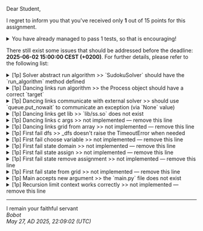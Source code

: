 Dear Student,

I regret to inform you that you've received only **1** out of 15 points for this assignment.
<details><summary>You have already managed to pass 1 tests, so that is encouraging!</summary>&emsp;☑&nbsp;[1p]&nbsp;Solver&nbsp;static&nbsp;solve</details>

There still exist some issues that should be addressed before the deadline: **2025-06-02 15:00:00 CEST (+0200)**. For further details, please refer to the following list:

<details><summary>[1p] Solver abstract run algorithm &gt;&gt; `SudokuSolver` should have the `run_algorithm` method defined</summary></details>
<details><summary>[1p] Dancing links run algorithm &gt;&gt; the Process object should have a correct `target`</summary></details>
<details><summary>[1p] Dancing links communicate with external solver &gt;&gt; should use `queue.put_nowait` to communicate an exception (via `None` value)</summary></details>
<details><summary>[1p] Dancing links get lib &gt;&gt; `lib/ss.so` does not exist</summary></details>
<details><summary>[1p] Dancing links c args &gt;&gt; not implemented — remove this line</summary></details>
<details><summary>[1p] Dancing links grid from array &gt;&gt; not implemented — remove this line</summary></details>
<details><summary>[1p] First fail dfs &gt;&gt; _dfs doesn&#x27;t raise the TimeoutError when needed</summary></details>
<details><summary>[1p] First fail choose variable &gt;&gt; not implemented — remove this line</summary></details>
<details><summary>[1p] First fail state domain &gt;&gt; not implemented — remove this line</summary></details>
<details><summary>[1p] First fail state assign &gt;&gt; not implemented — remove this line</summary></details>
<details><summary>[1p] First fail state remove assignment &gt;&gt; not implemented — remove this line</summary></details>
<details><summary>[1p] First fail state from grid &gt;&gt; not implemented — remove this line</summary></details>
<details><summary>[1p] Main accepts new argument &gt;&gt; the `main.py` file does not exist</summary></details>
<details><summary>[1p] Recursion limit context works correctly &gt;&gt; not implemented — remove this line</summary><br>During&nbsp;handling&nbsp;of&nbsp;the&nbsp;above&nbsp;exception,&nbsp;another&nbsp;exception&nbsp;occurred:<br>failed&nbsp;to&nbsp;create&nbsp;an&nbsp;object&nbsp;of&nbsp;type&nbsp;`recursion_limit_set_to`</details>

-----------
I remain your faithful servant\
_Bobot_\
_May 27, AD 2025, 22:09:02 (UTC)_